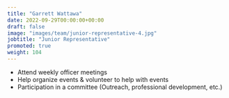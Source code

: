 ```yaml
---
title: "Garrett Wattawa"
date: 2022-09-29T00:00:00+00:00
draft: false
image: "images/team/junior-representative-4.jpg"
jobtitle: "Junior Representative"
promoted: true
weight: 104
---
```


- Attend weekly officer meetings
- Help organize events & volunteer to help with events
- Participation in a committee (Outreach, professional development, etc.)
